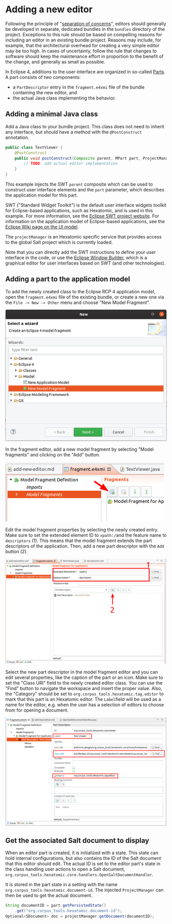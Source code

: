 # Adding a new editor

Following the principle of "[separation of concerns](https://en.wikipedia.org/wiki/Separation_of_concerns)", editors should generally be developed in separate, dedicated bundles in the `bundles` directory of the project.
Exceptions to this rule should be based on compelling reasons for including an editor in an existing bundle project.
Reasons may include, for example, that the architectural overhead for creating a very simple editor may be too high.
In cases of uncertainty, follow the rule that changes to software should keep the maintenance effort in proportion to the benefit of the change, and generally as small as possible.

In Eclipse 4, additions to the user interface are organized in so-called [Parts](http://web.archive.org/web/20190807184652/https://www.vogella.com/tutorials/EclipseRCP/article.html#parts).
A part consists of two components:

- a `PartDescriptor` entry in the `fragment.e4xmi` file of the bundle containing the new editor, and 
- the actual Java class implementing the behavior.

## Adding a minimal Java class

Add a Java class to your bundle project.
This class does not need to inherit any interface, but should have a method with the `@PostConstruct` annotation.
```java
public class TextViewer {
	@PostConstruct
	public void postConstruct(Composite parent, MPart part, ProjectManager projectManager) { 
		// TODO: add actual editor implementation
	}
}
```
This example injects the SWT `parent` composite which can be used to construct user interface elements and the `part` parameter, which describes the application model for this part.

SWT ("Standard Widget Toolkit") is the default user interface widgets toolkit for Eclipse-based applications, such as Hexatomic, and is used in this example.
For more information, see the [Eclipse SWT project website](http://web.archive.org/web/20191025084609/https://www.eclipse.org/swt/).
For information on the application model of Eclipse-based applications, see the [Eclipse Wiki page on the UI model](https://web.archive.org/web/20180128210911/https://wiki.eclipse.org/Eclipse4/RCP/Modeled_UI).

The `projectManager` is an Hexatomic specific service that provides access to the global Salt project which is currently loaded.

Note that you can directly add the SWT instructions to define your user interface in the code, or use the [Eclipse Window Builder](https://www.eclipse.org/windowbuilder/), which is a graphical editor for user interfaces based on SWT (and other technologies).

## Adding a part to the application model

To add the newly created class to the Eclipse RCP 4 application model, open the `fragment.e4xmi` file of the existing bundle, or create a new one via the `File -> New -> Other` menu and choose "New Model Fragment".

![Adding a new fragment model file](./new-model-fragment-file.png)

In the fragment editor, add a new model fragment by selecting "Model fragments" and clicking on the "Add" button.

![Adding a new model fragment in the editor](./new-model-fragment.png)

Edit the model fragment properties by selecting the newly created entry.
Make sure to set the extended element ID to `xpath:/`and the feature name to `descriptors` (1).
This means that the model fragment extends the part descriptors of the application.
Then, add a new part descriptor with the `Add` button (2). 

![Edit model fragment properties](./add-model-fragment-descriptor.png)

Select the new part descriptor in the model fragment editor and you can edit several properties, like the caption of the part or an icon.
Make sure to set the "Class URI" field to the newly created editor class.
You can use the "Find" button to navigate the workspace and insert the proper value.
Also, the "Category" should be set to `org.corpus_tools.hexatomic.tag.editor` to mark that this part is an Hexatomic editor. 
The `Label`field will be used as a name for the editor, e.g. when the user has a selection of editors to choose from for opening a document.

![Part descriptor general properties](./part-descriptor-class.png)


## Get the associated Salt document to display

When an editor part is created, it is initialized with a state. 
This state can hold internal configurations, but also contains the ID of the Salt document that this editor should edit.
The actual ID is set to the editor part's state in the class handling user actions to open a Salt document, `org.corpus_tools.hexatomic.core.handlers.OpenSaltDocumentHandler`.
<!-- TODO Add link to API docs for this class on GitHub Pages once they exist. -->
It is stored in the part state in a setting with the name `org.corpus_tools.hexatomic.document-id`.
The injected `ProjectManager` can then be used to get the actual document.

```java
String documentID = part.getPersistedState()
	.get("org.corpus_tools.hexatomic.document-id");
Optional<SDocument> doc = projectManager.getDocument(documentID);
```
